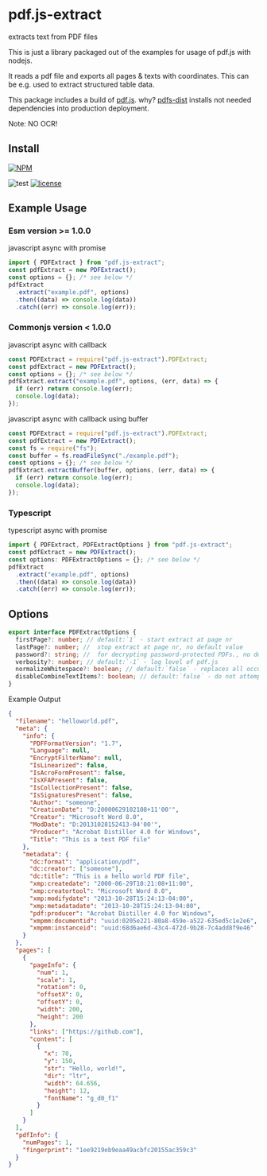 # pdf.js-extract

extracts text from PDF files

This is just a library packaged out of the examples for usage of pdf.js with nodejs.

It reads a pdf file and exports all pages & texts with coordinates. This can be e.g. used to extract structured table data.

This package includes a build of [pdf.js](https://github.com/mozilla/pdf.js). why? [pdfs-dist](https://github.com/mozilla/pdfjs-dist) installs not needed dependencies into production deployment.

Note: NO OCR!

## Install

[![NPM](https://nodei.co/npm/pdf.js-extract.png?downloads=true&downloadRank=true&stars=true)](https://nodei.co/npm/pdf.js-extract/)

![test](https://github.com/ffalt/pdf.js-extract/workflows/test/badge.svg)
[![license](https://img.shields.io/npm/l/pdf.js-extract.svg)](http://opensource.org/licenses/MIT)

## Example Usage

### Esm version >= 1.0.0

javascript async with promise

```javascript
import { PDFExtract } from "pdf.js-extract";
const pdfExtract = new PDFExtract();
const options = {}; /* see below */
pdfExtract
  .extract("example.pdf", options)
  .then((data) => console.log(data))
  .catch((err) => console.log(err));
```

### Commonjs version < 1.0.0

javascript async with callback

```javascript
const PDFExtract = require("pdf.js-extract").PDFExtract;
const pdfExtract = new PDFExtract();
const options = {}; /* see below */
pdfExtract.extract("example.pdf", options, (err, data) => {
  if (err) return console.log(err);
  console.log(data);
});
```

javascript async with callback using buffer

```javascript
const PDFExtract = require("pdf.js-extract").PDFExtract;
const pdfExtract = new PDFExtract();
const fs = require("fs");
const buffer = fs.readFileSync("./example.pdf");
const options = {}; /* see below */
pdfExtract.extractBuffer(buffer, options, (err, data) => {
  if (err) return console.log(err);
  console.log(data);
});
```

### Typescript

typescript async with promise

```typescript
import { PDFExtract, PDFExtractOptions } from "pdf.js-extract";
const pdfExtract = new PDFExtract();
const options: PDFExtractOptions = {}; /* see below */
pdfExtract
  .extract("example.pdf", options)
  .then((data) => console.log(data))
  .catch((err) => console.log(err));
```

## Options

```typescript
export interface PDFExtractOptions {
  firstPage?: number; // default:`1` - start extract at page nr
  lastPage?: number; //  stop extract at page nr, no default value
  password?: string; //  for decrypting password-protected PDFs., no default value
  verbosity?: number; // default:`-1` - log level of pdf.js
  normalizeWhitespace?: boolean; // default:`false` - replaces all occurrences of whitespace with standard spaces (0x20).
  disableCombineTextItems?: boolean; // default:`false` - do not attempt to combine  same line {@link TextItem}'s.
}
```

Example Output

```json
{
  "filename": "helloworld.pdf",
  "meta": {
    "info": {
      "PDFFormatVersion": "1.7",
      "Language": null,
      "EncryptFilterName": null,
      "IsLinearized": false,
      "IsAcroFormPresent": false,
      "IsXFAPresent": false,
      "IsCollectionPresent": false,
      "IsSignaturesPresent": false,
      "Author": "someone",
      "CreationDate": "D:20000629102108+11'00'",
      "Creator": "Microsoft Word 8.0",
      "ModDate": "D:20131028152413-04'00'",
      "Producer": "Acrobat Distiller 4.0 for Windows",
      "Title": "This is a test PDF file"
    },
    "metadata": {
      "dc:format": "application/pdf",
      "dc:creator": ["someone"],
      "dc:title": "This is a hello world PDF file",
      "xmp:createdate": "2000-06-29T10:21:08+11:00",
      "xmp:creatortool": "Microsoft Word 8.0",
      "xmp:modifydate": "2013-10-28T15:24:13-04:00",
      "xmp:metadatadate": "2013-10-28T15:24:13-04:00",
      "pdf:producer": "Acrobat Distiller 4.0 for Windows",
      "xmpmm:documentid": "uuid:0205e221-80a8-459e-a522-635ed5c1e2e6",
      "xmpmm:instanceid": "uuid:68d6ae6d-43c4-472d-9b28-7c4add8f9e46"
    }
  },
  "pages": [
    {
      "pageInfo": {
        "num": 1,
        "scale": 1,
        "rotation": 0,
        "offsetX": 0,
        "offsetY": 0,
        "width": 200,
        "height": 200
      },
      "links": ["https://github.com"],
      "content": [
        {
          "x": 70,
          "y": 150,
          "str": "Hello, world!",
          "dir": "ltr",
          "width": 64.656,
          "height": 12,
          "fontName": "g_d0_f1"
        }
      ]
    }
  ],
  "pdfInfo": {
    "numPages": 1,
    "fingerprint": "1ee9219eb9eaa49acbfc20155ac359c3"
  }
}
```
